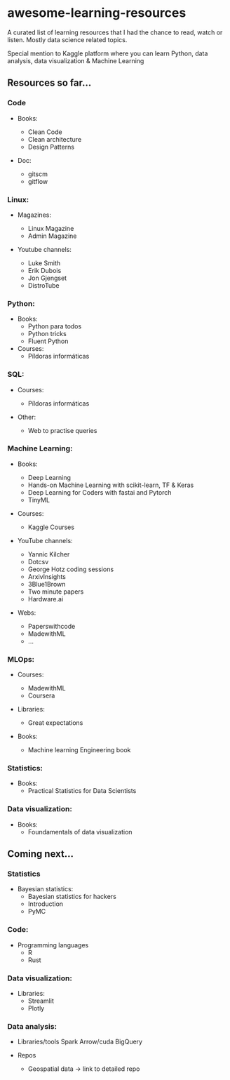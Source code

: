 # awesome-learning-resources
A curated list of learning resources that I had the chance to read, watch or listen. Mostly data science related topics.

Special mention to Kaggle platform where you can learn Python, data analysis, data visualization & Machine Learning

## Resources so far...
### Code
* Books:
    * Clean Code
    * Clean architecture
    * Design Patterns
    
* Doc:
    * gitscm
    * gitflow


### Linux:
* Magazines:
    * Linux Magazine
    * Admin Magazine
    
* Youtube channels:
    * Luke Smith
    * Erik Dubois
    * Jon Gjengset
    * DistroTube


### Python:
* Books:
    * Python para todos
    * Python tricks
    * Fluent Python
* Courses:
    * Píldoras informáticas


### SQL:
* Courses:
    * Píldoras informáticas

* Other:
    * Web to practise queries


### Machine Learning:
* Books:
    * Deep Learning
    * Hands-on Machine Learning with scikit-learn, TF & Keras
    * Deep Learning for Coders with fastai and Pytorch
    * TinyML
    
* Courses:
    * Kaggle Courses
    
* YouTube channels:
    * Yannic Kilcher
    * Dotcsv
    * George Hotz coding sessions
    * ArxivInsights
    * 3Blue1Brown
    * Two minute papers
    * Hardware.ai
    
* Webs:
    * Paperswithcode
    * MadewithML
    * ...


### MLOps:
* Courses:
    * MadewithML
    * Coursera
    
* Libraries:
    * Great expectations
* Books:
    * Machine learning Engineering book


### Statistics:
* Books:
    * Practical Statistics for Data Scientists


### Data visualization:
* Books:
    * Foundamentals of data visualization


## Coming next...
### Statistics
* Bayesian statistics:
    * Bayesian statistics for hackers
    * Introduction
    * PyMC

### Code:
* Programming languages
    * R
    * Rust

### Data visualization:
* Libraries:
    * Streamlit
    * Plotly
        
    
### Data analysis:
* Libraries/tools
    Spark
    Arrow/cuda
    BigQuery

* Repos
    * Geospatial data -> link to detailed repo

